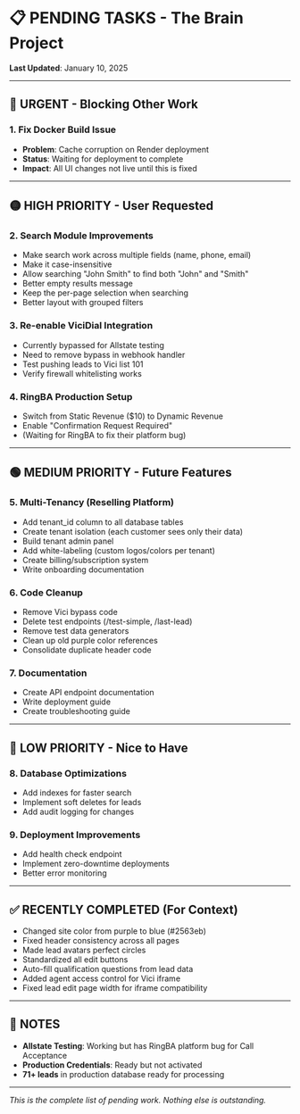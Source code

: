 # 📋 PENDING TASKS - The Brain Project
**Last Updated**: January 10, 2025

---

## 🔴 URGENT - Blocking Other Work

### 1. **Fix Docker Build Issue**
- **Problem**: Cache corruption on Render deployment
- **Status**: Waiting for deployment to complete
- **Impact**: All UI changes not live until this is fixed

---

## 🟡 HIGH PRIORITY - User Requested

### 2. **Search Module Improvements**
- Make search work across multiple fields (name, phone, email)
- Make it case-insensitive 
- Allow searching "John Smith" to find both "John" and "Smith"
- Better empty results message
- Keep the per-page selection when searching
- Better layout with grouped filters

### 3. **Re-enable ViciDial Integration**
- Currently bypassed for Allstate testing
- Need to remove bypass in webhook handler
- Test pushing leads to Vici list 101
- Verify firewall whitelisting works

### 4. **RingBA Production Setup**
- Switch from Static Revenue ($10) to Dynamic Revenue
- Enable "Confirmation Request Required" 
- (Waiting for RingBA to fix their platform bug)

---

## 🟢 MEDIUM PRIORITY - Future Features

### 5. **Multi-Tenancy (Reselling Platform)**
- Add tenant_id column to all database tables
- Create tenant isolation (each customer sees only their data)
- Build tenant admin panel
- Add white-labeling (custom logos/colors per tenant)
- Create billing/subscription system
- Write onboarding documentation

### 6. **Code Cleanup**
- Remove Vici bypass code
- Delete test endpoints (/test-simple, /last-lead)
- Remove test data generators
- Clean up old purple color references
- Consolidate duplicate header code

### 7. **Documentation**
- Create API endpoint documentation
- Write deployment guide
- Create troubleshooting guide

---

## 🔵 LOW PRIORITY - Nice to Have

### 8. **Database Optimizations**
- Add indexes for faster search
- Implement soft deletes for leads
- Add audit logging for changes

### 9. **Deployment Improvements**
- Add health check endpoint
- Implement zero-downtime deployments
- Better error monitoring

---

## ✅ RECENTLY COMPLETED (For Context)
- Changed site color from purple to blue (#2563eb)
- Fixed header consistency across all pages
- Made lead avatars perfect circles
- Standardized all edit buttons
- Auto-fill qualification questions from lead data
- Added agent access control for Vici iframe
- Fixed lead edit page width for iframe compatibility

---

## 📌 NOTES
- **Allstate Testing**: Working but has RingBA platform bug for Call Acceptance
- **Production Credentials**: Ready but not activated
- **71+ leads** in production database ready for processing

---

*This is the complete list of pending work. Nothing else is outstanding.*
